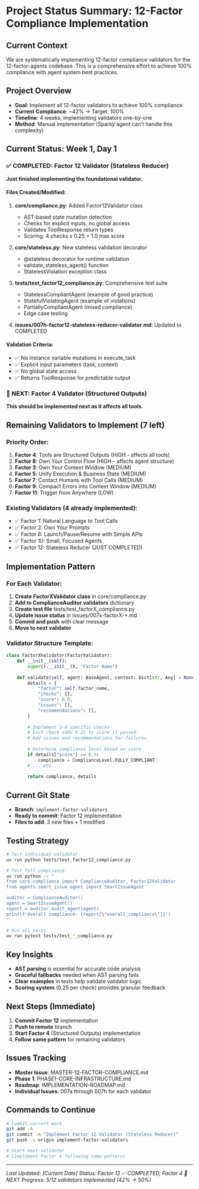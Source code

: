 # Project Status Summary: 12-Factor Compliance Implementation

## Current Context
We are systematically implementing 12-factor compliance validators for the 12-factor-agents codebase. This is a comprehensive effort to achieve 100% compliance with agent system best practices.

## Project Overview
- **Goal**: Implement all 12-factor validators to achieve 100% compliance
- **Current Compliance**: ~42% → Target: 100%
- **Timeline**: 4 weeks, implementing validators one-by-one
- **Method**: Manual implementation (Sparky agent can't handle this complexity)

## Current Status: Week 1, Day 1

### ✅ COMPLETED: Factor 12 Validator (Stateless Reducer)
**Just finished implementing the foundational validator.**

#### Files Created/Modified:
1. **core/compliance.py**: Added Factor12Validator class
   - AST-based state mutation detection
   - Checks for explicit inputs, no global access
   - Validates ToolResponse return types
   - Scoring: 4 checks x 0.25 = 1.0 max score

2. **core/stateless.py**: New stateless validation decorator
   - @stateless decorator for runtime validation
   - validate_stateless_agent() function
   - StatelessViolation exception class

3. **tests/test_factor12_compliance.py**: Comprehensive test suite
   - StatelessCompliantAgent (example of good practice)
   - StatefulViolatingAgent (example of violations)
   - PartiallyCompliantAgent (mixed compliance)
   - Edge case testing

4. **issues/007h-factor12-stateless-reducer-validator.md**: Updated to COMPLETED

#### Validation Criteria:
- ✅ No instance variable mutations in execute_task
- ✅ Explicit input parameters (task, context)
- ✅ No global state access
- ✅ Returns ToolResponse for predictable output

### 🚧 NEXT: Factor 4 Validator (Structured Outputs)
**This should be implemented next as it affects all tools.**

## Remaining Validators to Implement (7 left)

### Priority Order:
1. **Factor 4**: Tools are Structured Outputs (HIGH - affects all tools)
2. **Factor 8**: Own Your Control Flow (HIGH - affects agent structure)
3. **Factor 3**: Own Your Context Window (MEDIUM)
4. **Factor 5**: Unify Execution & Business State (MEDIUM)
5. **Factor 7**: Contact Humans with Tool Calls (MEDIUM)
6. **Factor 9**: Compact Errors into Context Window (MEDIUM)
7. **Factor 11**: Trigger from Anywhere (LOW)

### Existing Validators (4 already implemented):
- ✅ Factor 1: Natural Language to Tool Calls
- ✅ Factor 2: Own Your Prompts
- ✅ Factor 6: Launch/Pause/Resume with Simple APIs
- ✅ Factor 10: Small, Focused Agents
- ✅ Factor 12: Stateless Reducer (JUST COMPLETED)

## Implementation Pattern

### For Each Validator:
1. **Create FactorXValidator class** in core/compliance.py
2. **Add to ComplianceAuditor.validators** dictionary
3. **Create test file** tests/test_factorX_compliance.py
4. **Update issue status** in issues/007x-factorX-*.md
5. **Commit and push** with clear message
6. **Move to next validator**

### Validator Structure Template:
```python
class FactorXValidator(FactorValidator):
    def __init__(self):
        super().__init__(X, "Factor Name")
    
    def validate(self, agent: BaseAgent, context: Dict[str, Any] = None):
        details = {
            "factor": self.factor_name,
            "checks": {},
            "score": 0.0,
            "issues": [],
            "recommendations": [],
        }
        
        # Implement 3-4 specific checks
        # Each check adds 0.25 to score if passed
        # Add issues and recommendations for failures
        
        # Determine compliance level based on score
        if details["score"] >= 0.9:
            compliance = ComplianceLevel.FULLY_COMPLIANT
        # ... etc
        
        return compliance, details
```

## Current Git State
- **Branch**: `implement-factor-validators`
- **Ready to commit**: Factor 12 implementation
- **Files to add**: 3 new files + 1 modified

## Testing Strategy
```bash
# Test individual validator
uv run python tests/test_factor12_compliance.py

# Test full compliance
uv run python -c "
from core.compliance import ComplianceAuditor, Factor12Validator
from agents.smart_issue_agent import SmartIssueAgent

auditor = ComplianceAuditor()
agent = SmartIssueAgent()
report = auditor.audit_agent(agent)
print(f'Overall compliance: {report[\"overall_compliance\"]}')
"

# Run all tests
uv run pytest tests/test_*_compliance.py
```

## Key Insights
- **AST parsing** is essential for accurate code analysis
- **Graceful fallbacks** needed when AST parsing fails
- **Clear examples** in tests help validate validator logic
- **Scoring system** (0.25 per check) provides granular feedback

## Next Steps (Immediate)
1. **Commit Factor 12** implementation
2. **Push to remote** branch
3. **Start Factor 4** (Structured Outputs) implementation
4. **Follow same pattern** for remaining validators

## Issues Tracking
- **Master Issue**: MASTER-12-FACTOR-COMPLIANCE.md
- **Phase 1**: PHASE1-CORE-INFRASTRUCTURE.md
- **Roadmap**: IMPLEMENTATION-ROADMAP.md
- **Individual Issues**: 007a through 007h for each validator

## Commands to Continue
```bash
# Commit current work
git add -A
git commit -m "Implement Factor 12 Validator (Stateless Reducer)"
git push -u origin implement-factor-validators

# Start next validator
# [Implement Factor 4 following same pattern]
```

---
*Last Updated: [Current Date]*
*Status: Factor 12 ✅ COMPLETED, Factor 4 🚧 NEXT*
*Progress: 5/12 validators implemented (42% → 50%)*